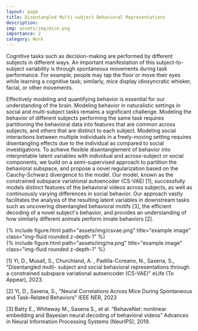 ```yaml
---
layout: page
title: Disentangled Multi-subject Behavioral Representations
description: 
img: assets/img/mice.png
importance: 2
category: Work
---
```

Cognitive tasks such as decision-making are performed by different subjects in different ways. An important manifestation of this subject-to-subject variability is through spontaneous movements during task performance. For example, people may tap the floor or move their eyes while learning a cognitive task; similarly, mice display idiosyncratic whisker, facial, or other movements.

Effectively modeling and quantifying behavior is essential for our understanding of the brain. Modeling behavior in naturalistic settings in social and multi-subject tasks remains a significant challenge. Modeling the behavior of different subjects performing the same task requires partitioning the behavioral data into features that are common across subjects, and others that are distinct to each subject. Modeling social interactions between multiple individuals in a freely-moving setting requires disentangling effects due to the individual as compared to social investigations. To achieve flexible disentanglement of behavior into interpretable latent variables with individual and across-subject or social components, we build on a semi-supervised approach to partition the behavioral subspace, and propose a novel regularization based on the Cauchy-Schwarz divergence to the model. Our model, known as the constrained subspace variational autoencoder (CS-VAE) [1], successfully models distinct features of the behavioral videos across subjects, as well as continuously varying differences in social behavior. Our approach vastly facilitates the analysis of the resulting latent variables in downstream tasks such as uncovering disentangled behavioral motifs [3], the efficient decoding of a novel subject's behavior, and provides an understanding of how similarly different animals perform innate behaviors [2].

<div class="row justify-content-sm-center">
    <div class="col-sm-6 mt-3 mt-md-0">
        {% include figure.html path="assets/img/csvae.png" title="example image" class="img-fluid rounded z-depth-1" %}
    </div>
    <div class="col-sm-6 mt-3 mt-md-0">
        {% include figure.html path="assets/img/na.png" title="example image" class="img-fluid rounded z-depth-1" %}
    </div>
</div>

[1] Yi, D., Musall, S., Churchland, A. , Padilla-Coreano, N., Saxena, S., "Disentangled multi- subject and social behavioral representations through a constrained subspace variational autoencoder (CS-VAE)" eLife (To Appear), 2023.

[2] Yi, D., Saxena, S., "Neural Correlations Across Mice During Spontaneous and Task-Related Behaviors" IEEE NER, 2023

[3] Batty E., Whiteway M., Saxena S., et al. “BehaveNet: nonlinear embedding and Bayesian neural decoding of behavioral videos” Advances in Neural Information Processing Systems (NeurIPS), 2019.

